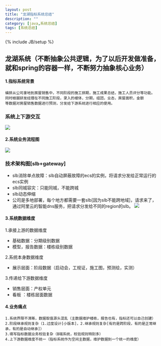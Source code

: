 ```yaml
---
layout: post
title: "龙湖指标系统总结"
description: ""
category: [java,系统总结]
tags: [系统总结]
---
```

{% include JB/setup %}

## 龙湖系统（不断抽象公共逻辑，为了以后开发做准备，就和spring的容器一样，不断努力抽象核心业务）

#### 1.指标系统背景

```
编排从公司拿地到房屋销售中，不同阶段的施工排期，施工成果总结，施工人员评分等功能。
同时根据研发经理在不同施工阶段，录入的楼体，分期，组团，业态，房屋面积，金额
等数据对房屋销售数据进行预测，分发给下游系统进行相应的使用。
```


### 系统上下游交互
![](https://s21.ax1x.com/2024/07/01/pkcLqde.png)

#### 2.系统业务流程图

![](https://s21.ax1x.com/2024/07/01/pkcL5xx.png)
### 技术架构图[slb+gateway]
* slb消除单点故障：slb自动屏蔽故障的ecs的实例，将请求分发给正常运行的ecs实例
* slb同城容灾：只能同城，不能跨城
* slb动态伸缩
* 公司是多地部署，每个地方都需要一套slb[因为slb不能跨地域]，请求来了，通过阿里云的智能dns服务，把请求分发给不同的region的slb。
  ![](https://s21.ax1x.com/2024/07/01/pkcqmhn.png)

#### 3.系统数据维度

1.承接上游的数据维度
* 基础数据：分期级别数据
* 模型，报告数据：楼栋级别数据

2.系统本身数据维度
* 展示层面：阶段数据（启动会，工规证，施工图，预测绘，实测）

3.传递给下游数据维度
* 销售层面：产权单元
* 看板 ：楼栋层面数据


#### 4.业务痛点

```
1.系统界限不清晰，数据取值源头混乱（主数据维护楼栋，报告也有，指标还可以自己创建）
2.阶段继承规则复杂（1.过度设计[小版本]，2.继承规则复杂[有的是跨阶段，有的是正常继承，有的是自动继承]）
3.填写指标数据业务校验复杂（B端系统，校验规则特别多）
4.上下游数据维度不统一（指标系统作为空间主数据，维护数据到一个统一的维度）
```


